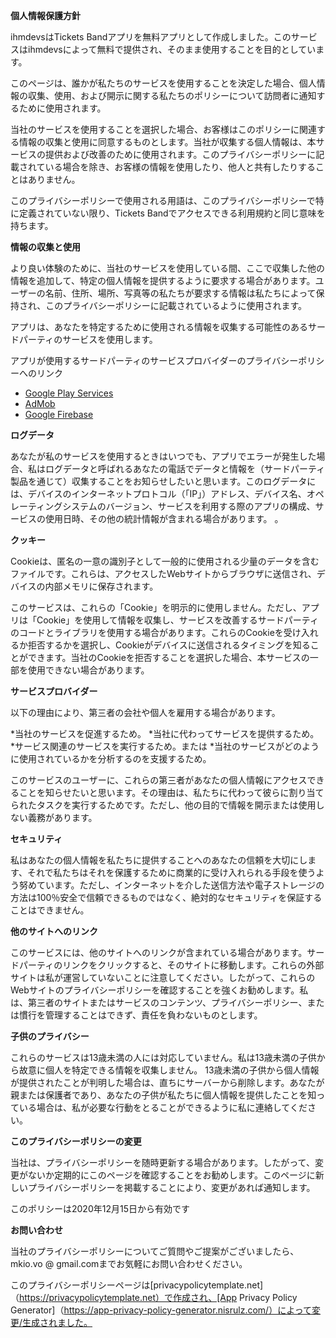 **個人情報保護方針**

ihmdevsはTickets Bandアプリを無料アプリとして作成しました。このサービスはihmdevsによって無料で提供され、そのまま使用することを目的としています。

このページは、誰かが私たちのサービスを使用することを決定した場合、個人情報の収集、使用、および開示に関する私たちのポリシーについて訪問者に通知するために使用されます。

当社のサービスを使用することを選択した場合、お客様はこのポリシーに関連する情報の収集と使用に同意するものとします。当社が収集する個人情報は、本サービスの提供および改善のために使用されます。このプライバシーポリシーに記載されている場合を除き、お客様の情報を使用したり、他人と共有したりすることはありません。

このプライバシーポリシーで使用される用語は、このプライバシーポリシーで特に定義されていない限り、Tickets Bandでアクセスできる利用規約と同じ意味を持ちます。

**情報の収集と使用**

より良い体験のために、当社のサービスを使用している間、ここで収集した他の情報を追加して、特定の個人情報を提供するように要求する場合があります。ユーザーの名前、住所、場所、写真等の私たちが要求する情報は私たちによって保持され、このプライバシーポリシーに記載されているように使用されます。

アプリは、あなたを特定するために使用される情報を収集する可能性のあるサードパーティのサービスを使用します。

アプリが使用するサードパーティのサービスプロバイダーのプライバシーポリシーへのリンク

*   [Google Play Services](https://www.google.com/policies/privacy/)
*   [AdMob](https://support.google.com/admob/answer/6128543?hl=ja)
*   [Google Firebase](https://firebase.google.com/policies/analytics)

**ログデータ**

あなたが私のサービスを使用するときはいつでも、アプリでエラーが発生した場合、私はログデータと呼ばれるあなたの電話でデータと情報を（サードパーティ製品を通じて）収集することをお知らせしたいと思います。このログデータには、デバイスのインターネットプロトコル（「IP」）アドレス、デバイス名、オペレーティングシステムのバージョン、サービスを利用する際のアプリの構成、サービスの使用日時、その他の統計情報が含まれる場合があります。 。

**クッキー**

Cookieは、匿名の一意の識別子として一般的に使用される少量のデータを含むファイルです。これらは、アクセスしたWebサイトからブラウザに送信され、デバイスの内部メモリに保存されます。

このサービスは、これらの「Cookie」を明示的に使用しません。ただし、アプリは「Cookie」を使用して情報を収集し、サービスを改善するサードパーティのコードとライブラリを使用する場合があります。これらのCookieを受け入れるか拒否するかを選択し、Cookieがデバイスに送信されるタイミングを知ることができます。当社のCookieを拒否することを選択した場合、本サービスの一部を使用できない場合があります。

**サービスプロバイダー**

以下の理由により、第三者の会社や個人を雇用する場合があります。

*当社のサービスを促進するため。
*当社に代わってサービスを提供するため。
*サービス関連のサービスを実行するため。または
*当社のサービスがどのように使用されているかを分析するのを支援するため。

このサービスのユーザーに、これらの第三者があなたの個人情報にアクセスできることを知らせたいと思います。その理由は、私たちに代わって彼らに割り当てられたタスクを実行するためです。ただし、他の目的で情報を開示または使用しない義務があります。

**セキュリティ**

私はあなたの個人情報を私たちに提供することへのあなたの信頼を大切にします、それで私たちはそれを保護するために商業的に受け入れられる手段を使うよう努めています。ただし、インターネットを介した送信方法や電子ストレージの方法は100％安全で信頼できるものではなく、絶対的なセキュリティを保証することはできません。

**他のサイトへのリンク**

このサービスには、他のサイトへのリンクが含まれている場合があります。サードパーティのリンクをクリックすると、そのサイトに移動します。これらの外部サイトは私が運営していないことに注意してください。したがって、これらのWebサイトのプライバシーポリシーを確認することを強くお勧めします。私は、第三者のサイトまたはサービスのコンテンツ、プライバシーポリシー、または慣行を管理することはできず、責任を負わないものとします。

**子供のプライバシー**

これらのサービスは13歳未満の人には対応していません。私は13歳未満の子供から故意に個人を特定できる情報を収集しません。 13歳未満の子供から個人情報が提供されたことが判明した場合は、直ちにサーバーから削除します。あなたが親または保護者であり、あなたの子供が私たちに個人情報を提供したことを知っている場合は、私が必要な行動をとることができるように私に連絡してください。

**このプライバシーポリシーの変更**

当社は、プライバシーポリシーを随時更新する場合があります。したがって、変更がないか定期的にこのページを確認することをお勧めします。このページに新しいプライバシーポリシーを掲載することにより、変更があれば通知します。

このポリシーは2020年12月15日から有効です

**お問い合わせ**

当社のプライバシーポリシーについてご質問やご提案がございましたら、mkio.vo @ gmail.comまでお気軽にお問い合わせください。

このプライバシーポリシーページは[privacypolicytemplate.net]（https://privacypolicytemplate.net）で作成され、[App Privacy Policy Generator]（https://app-privacy-policy-generator.nisrulz.com/）によって変更/生成されました。
